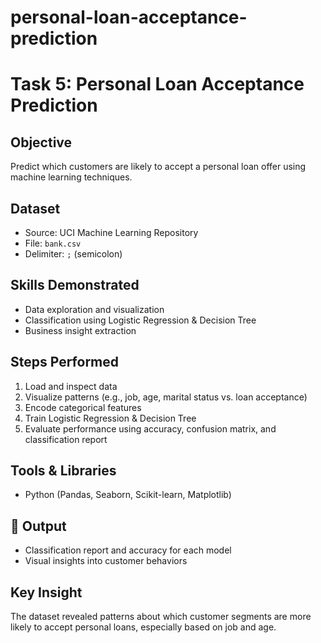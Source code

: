 # personal-loan-acceptance-prediction
#  Task 5: Personal Loan Acceptance Prediction

##  Objective
Predict which customers are likely to accept a personal loan offer using machine learning techniques.

##  Dataset
- Source: UCI Machine Learning Repository
- File: `bank.csv`
- Delimiter: `;` (semicolon)

##  Skills Demonstrated
- Data exploration and visualization
- Classification using Logistic Regression & Decision Tree
- Business insight extraction

##  Steps Performed
1. Load and inspect data
2. Visualize patterns (e.g., job, age, marital status vs. loan acceptance)
3. Encode categorical features
4. Train Logistic Regression & Decision Tree
5. Evaluate performance using accuracy, confusion matrix, and classification report

##  Tools & Libraries
- Python (Pandas, Seaborn, Scikit-learn, Matplotlib)

## 📎 Output
- Classification report and accuracy for each model
- Visual insights into customer behaviors

##  Key Insight
The dataset revealed patterns about which customer segments are more likely to accept personal loans, especially based on job and age.

